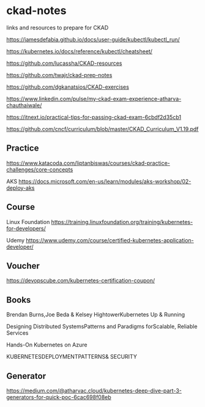 # ckad-notes
links and resources to prepare for CKAD

https://jamesdefabia.github.io/docs/user-guide/kubectl/kubectl_run/

https://kubernetes.io/docs/reference/kubectl/cheatsheet/

https://github.com/lucassha/CKAD-resources

https://github.com/twajr/ckad-prep-notes

https://github.com/dgkanatsios/CKAD-exercises

https://www.linkedin.com/pulse/my-ckad-exam-experience-atharva-chauthaiwale/

https://itnext.io/practical-tips-for-passing-ckad-exam-6cbdf2d35cb1

https://github.com/cncf/curriculum/blob/master/CKAD_Curriculum_V1.19.pdf

## Practice
https://www.katacoda.com/liptanbiswas/courses/ckad-practice-challenges/core-concepts

AKS https://docs.microsoft.com/en-us/learn/modules/aks-workshop/02-deploy-aks

## Course
Linux Foundation
https://training.linuxfoundation.org/training/kubernetes-for-developers/

Udemy
https://www.udemy.com/course/certified-kubernetes-application-developer/

## Voucher
https://devopscube.com/kubernetes-certification-coupon/

## Books
Brendan Burns,Joe Beda & Kelsey HightowerKubernetes   Up & Running

Designing Distributed SystemsPatterns and Paradigms forScalable, Reliable Services

Hands-On Kubernetes on Azure

KUBERNETESDEPLOYMENTPATTERNS& SECURITY

## Generator
https://medium.com/@atharvac.cloud/kubernetes-deep-dive-part-3-generators-for-quick-poc-6cac698f08eb
